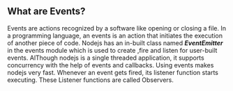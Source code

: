 
## What are Events?
Events are actions recognized by a software like opening or closing a file. In a programming language, an events is an action that initiates the execution of another piece of 
code. Nodejs has an in-built class named ***EventEmitter*** in the events module which is used to create ,fire and listen for user-built events. AlThough nodejs is a single threaded application, it supports
concurrency with the help of events and callbacks. Using events makes nodejs very fast. Whenever an event gets fired, its listener function starts executing. These Listener 
functions are called Observers.
